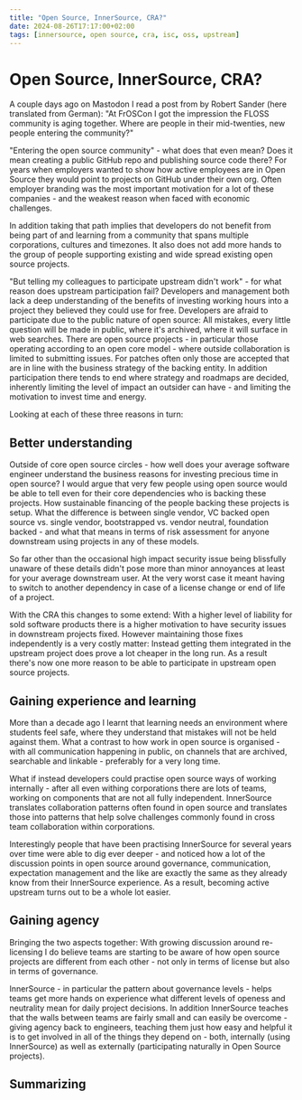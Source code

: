 ```yaml
---
title: "Open Source, InnerSource, CRA?"
date: 2024-08-26T17:17:00+02:00
tags: [innersource, open source, cra, isc, oss, upstream]
---
```



# Open Source, InnerSource, CRA?

A couple days ago on Mastodon I read a post from by Robert Sander (here translated from German): "At FrOSCon I got the impression the FLOSS community is aging together. Where are people in their mid-twenties, new people entering the community?" 

"Entering the open source community" - what does that even mean? Does it mean creating a public GitHub repo and publishing source code there? For years when employers wanted to show how active employees are in Open Source they would point to projects on GitHub under their own org. Often employer branding was the most important motivation for a lot of these companies - and the weakest reason when faced with economic challenges.

In addition taking that path implies that developers do not benefit from being part of and learning from a community that spans multiple corporations, cultures and timezones. It also does not add more hands to the group of people supporting existing and wide spread existing open source projects.

"But telling my colleagues to participate upstream didn't work" - for what reason does upstream participation fail? Developers and management both lack a deep understanding of the benefits of investing working hours into a project they believed they could use for free. Developers are afraid to participate due to the public nature of open source: All mistakes, every little question will be made in public, where it's archived, where it will surface in web searches. There are open source projects - in particular those operating according to an open core model - where outside collaboration is limited to submitting issues. For patches often only those are accepted that are in line with the business strategy of the backing entity. In addition participation there tends to end where strategy and roadmaps are decided, inherently limiting the level of impact an outsider can have - and limiting the motivation to invest time and energy.

Looking at each of these three reasons in turn:

## Better understanding

Outside of core open source circles - how well does your average software engineer understand the business reasons for investing precious time in open source? I would argue that very few people using open source would be able to tell even for their core dependencies who is backing these projects. How sustainable financing of the people backing these projects is setup. What the difference is between single vendor, VC backed open source vs. single vendor, bootstrapped vs. vendor neutral, foundation backed - and what that means in terms of risk assessment for anyone downstream using projects in any of these models.

So far other than the occasional high impact security issue being blissfully unaware of these details didn't pose more than minor annoyances at least for your average downstream user. At the very worst case it meant having to switch to another dependency in case of a license change or end of life of a project.

With the CRA this changes to some extend: With a higher level of liability for sold software products there is a higher motivation to have security issues in downstream projects fixed. However maintaining those fixes independently is a very costly matter: Instead getting them integrated in the upstream project does prove a lot cheaper in the long run. As a result there's now one more reason to be able to participate in upstream open source projects.

## Gaining experience and learning

More than a decade ago I learnt that learning needs an environment where students feel safe, where they understand that mistakes will not be held against them. What a contrast to how work in open source is organised - with all communication happening in public, on channels that are archived, searchable and linkable - preferably for a very long time.

What if instead developers could practise open source ways of working internally - after all even withing corporations there are lots of teams, working on components that are not all fully independent. InnerSource translates collaboration patterns often found in open source and translates those into patterns that help solve challenges commonly found in cross team collaboration within corporations.

Interestingly people that have been practising InnerSource for several years over time were able to dig ever deeper - and noticed how a lot of the discussion points in open source around governance, communication, expectation management and the like are exactly the same as they already know from their InnerSource experience. As a result, becoming active upstream turns out to be a whole lot easier.

## Gaining agency

Bringing the two aspects together: With growing discussion around re-licensing I do believe teams are starting to be aware of how open source projects are different from each other - not only in terms of license but also in terms of governance.

InnerSource - in particular the pattern about governance levels - helps teams get more hands on experience what different levels of openess and neutrality mean for daily project decisions. In addition InnerSource teaches that the walls between teams are fairly small and can easily be overcome - giving agency back to engineers, teaching them just how easy and helpful it is to get involved in all of the things they depend on - both, internally (using InnerSource) as well as externally (participating naturally in Open Source projects).

## Summarizing

 

